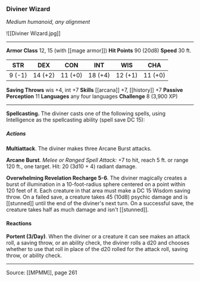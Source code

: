 ### Diviner Wizard
_Medium humanoid, any alignment_

![[Diviner Wizard.jpg]]




---

**Armor Class** 12, 15 (with [[mage armor]])
**Hit Points** 90 (20d8)
**Speed** 30 ft.

| STR     | DEX     | CON     | INT     | WIS     | CHA     |
|---------|---------|---------|---------|---------|---------|
| 9 (-1) | 14 (+2) | 11 (+0) | 18 (+4) | 12 (+1) | 11 (+0) |

**Saving Throws** wis +4, int +7
**Skills** [[arcana]] +7, [[history]] +7
**Passive Perception** 11
**Languages** any four languages
**Challenge** 8 (3,900 XP)

---

**Spellcasting.** The diviner casts one of the following spells, using Intelligence as the spellcasting ability (spell save DC 15):

##### Actions
**Multiattack**. The diviner makes three Arcane Burst attacks.

**Arcane Burst**. _Melee or Ranged Spell Attack:_ +7 to hit, reach 5 ft. or range 120 ft., one target. Hit: 20 (3d10 + 4) radiant damage.

**Overwhelming Revelation Recharge 5-6**. The diviner magically creates a burst of illumination in a 10-foot-radius sphere centered on a point within 120 feet of it. Each creature in that area must make a DC 15 Wisdom saving throw. On a failed save, a creature takes 45 (10d8) psychic damage and is [[stunned]] until the end of the diviner's next turn. On a successful save, the creature takes half as much damage and isn't [[stunned]].

#### Reactions
**Portent (3/Day)**. When the diviner or a creature it can see makes an attack roll, a saving throw, or an ability check, the diviner rolls a d20 and chooses whether to use that roll in place of the d20 rolled for the attack roll, saving throw, or ability check. 


---

Source: [[MPMM]], page 261
